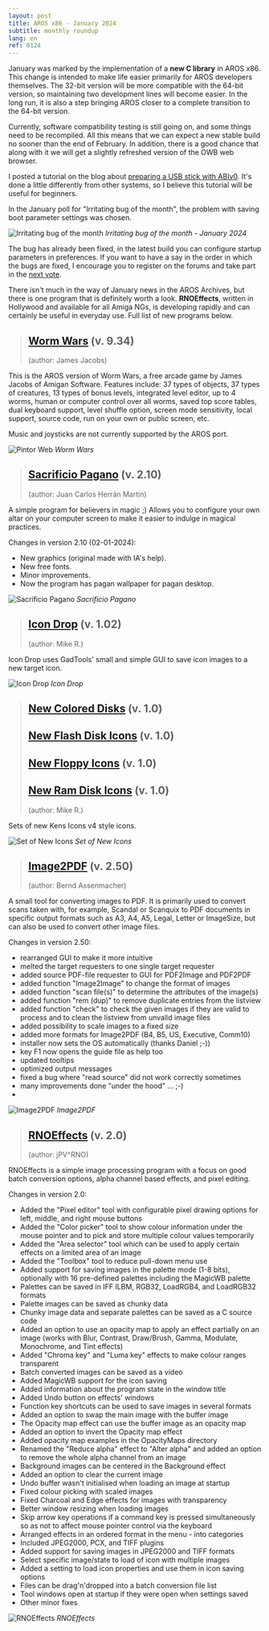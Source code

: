 ```yaml
---
layout: post
title: AROS x86 - January 2024
subtitle: monthly roundup
lang: en
ref: 0124
---
```


January was marked by the implementation of a **new C library** in AROS x86. This change is intended to make life easier primarily for AROS developers themselves. The 32-bit version will be more compatible with the 64-bit version, so maintaining two development lines will become easier. In the long run, it is also a step bringing AROS closer to a complete transition to the 64-bit version.

Currently, software compatibility testing is still going on, and some things need to be recompiled. All this means that we can expect a new stable build no sooner than the end of February. In addition, there is a good chance that along with it we will get a slightly refreshed version of the OWB web browser.

I posted a tutorial on the blog about [preparing a USB stick with ABIv0](https://arosnews.github.io/how-to-prepare-usb-flash-drive-aros/). It's done a little differently from other systems, so I believe this tutorial will be useful for beginners.

In the January poll for "Irritating bug of the month", the problem with saving boot parameter settings was chosen.

![Irritating bug of the month](/assets/img/ibotm0124.jpg)
*Irritating bug of the month - January 2024*

The bug has already been fixed, in the latest build you can configure startup parameters in preferences. If you want to have a say in the order in which the bugs are fixed, I encourage you to register on the forums and take part in the [next vote](https://www.arosworld.org/infusions/forum/viewthread.php?thread_id=1191&pid=3842).

There isn't much in the way of January news in the AROS Archives, but there is one program that is definitely worth a look. **RNOEffects**, written in Hollywood and available for all Amiga NGs, is developing rapidly and can certainly be useful in everyday use. Full list of new programs below.

> ## [Worm Wars](http://archives.aros-exec.org/?function=showfile&file=game/action/wormwars.i386-aros.zip) (v. 9.34)
> (author: James Jacobs)

This is the AROS version of Worm Wars, a free arcade game by James Jacobs of Amigan Software. Features include: 37 types of objects, 37 types of creatures, 13 types of bonus levels, integrated level editor, up to 4 worms, human or computer control over all worms, saved top score tables, dual keyboard support, level shuffle option, screen mode sensitivity, local support, source code, run on your own or public screen, etc.

Music and joysticks are not currently supported by the AROS port.

![Pintor Web](/assets/img/wormwars.jpg)
*Worm Wars*

> ## [Sacrificio Pagano](http://archives.aros-exec.org/?function=showfile&file=utility/misc/sacrificiopagano.lha) (v. 2.10)
> (author: Juan Carlos Herrán Martín)

A simple program for believers in magic ;) Allows you to configure your own altar on your computer screen to make it easier to indulge in magical practices.

Changes in version 2.10 (02-01-2024):

- New graphics (original made with IA's help).
- New free fonts.
- Minor improvements.
- Now the program has pagan wallpaper for pagan desktop.

![Sacrificio Pagano](/assets/img/pagano210.jpg)
*Sacrificio Pagano*

> ## [Icon Drop](http://archives.aros-exec.org/?function=showfile&file=graphics/icon/icondropx_12-29-23.i386-aros.zip) (v. 1.02)
> (author: Mike R.)

Icon Drop uses GadTools' small and simple GUI to save icon images to a new target icon.

![Icon Drop](/assets/img/icondrop102.jpg)
*Icon Drop*

> ## [New Colored Disks](http://archives.aros-exec.org/?function=showfile&file=graphics/icon/new_colored_disks.zip) (v. 1.0)
> ## [New Flash Disk Icons](http://archives.aros-exec.org/?function=showfile&file=graphics/icon/new_flash_disk_icons.zip) (v. 1.0)
> ## [New Floppy Icons](http://archives.aros-exec.org/?function=showfile&file=graphics/icon/new_floppy_icons.zip) (v. 1.0)
> ## [New Ram Disk Icons](http://archives.aros-exec.org/?function=showfile&file=graphics/icon/new_ram_disk_icons.zip) (v. 1.0)
> (author: Mike R.)

Sets of new Kens Icons v4 style icons.

![Set of New Icons](/assets/img/newicons.jpg)
*Set of New Icons*

> ## [Image2PDF](http://archives.aros-exec.org/?function=showfile&file=office/dtp/image2pdf.i386-aros.lha) (v. 2.50)
> (author: Bernd Assenmacher)

A small tool for converting images to PDF. It is primarily used to convert scans taken with, for example, Scandal or Scanquix to PDF documents in specific output formats such as A3, A4, A5, Legal, Letter or ImageSize, but can also be used to convert other image files.

Changes in version 2.50:
- rearranged GUI to make it more intuitive
- melted the target requesters to one single target requester
- added source PDF-file requester to GUI for PDF2Image and PDF2PDF
- added function "Image2Image" to change the format of images
- added function "scan file(s)" to determine the attributes of the image(s)
- added function "rem (dup)" to remove duplicate entries from the listview
- added function "check" to check the given images if they are valid to process and to clean the listview from unvalid image files    
- added possibility to scale images to a fixed size
- added more formats for Image2PDF (B4, B5, US, Executive, Comm10)
- installer now sets the OS automatically (thanks Daniel ;-))
- key F1 now opens the guide file as help too
- updated tooltips
- optimized output messages
- fixed a bug where "read source" did not work correctly sometimes 
- many improvements done "under the hood" ... ;-)
- 
![Image2PDF](/assets/img/image2pdf25.jpg)
*Image2PDF*

> ## [RNOEffects](http://archives.aros-exec.org/?function=showfile&file=graphics/edit/rnoeffects.i386-aros.lha) (v. 2.0)
> (author: jPV^RNO)

RNOEffects is a simple image processing program with a focus on good batch conversion options, alpha channel based effects, and pixel editing.

Changes in version 2.0:
- Added the "Pixel editor" tool with configurable pixel drawing options for left, middle, and right mouse buttons
- Added the "Color picker" tool to show colour information under the mouse pointer and to pick and store multiple colour values temporarily
- Added the "Area selector" tool which can be used to apply certain effects on a limited area of an image
- Added the "Toolbox" tool to reduce pull-down menu use
- Added support for saving images in the palette mode (1-8 bits), optionally with 16 pre-defined palettes including the MagicWB palette
- Palettes can be saved in IFF ILBM, RGB32, LoadRGB4, and LoadRGB32 formats
- Palette images can be saved as chunky data
- Chunky image data and separate palettes can be saved as a C source code
- Added an option to use an opacity map to apply an effect partially on an image (works with Blur, Contrast, Draw/Brush, Gamma, Modulate, Monochrome, and Tint effects)
- Added "Chroma key" and "Luma key" effects to make colour ranges transparent
- Batch converted images can be saved as a video
- Added MagicWB support for the icon saving
- Added information about the program state in the window title
- Added Undo button on effects' windows
- Function key shortcuts can be used to save images in several formats
- Added an option to swap the main image with the buffer image
- The Opacity map effect can use the buffer image as an opacity map
- Added an option to invert the Opacity map effect
- Added opacity map examples in the OpacityMaps directory
- Renamed the "Reduce alpha" effect to "Alter alpha" and added an option to remove the whole alpha channel from an image
- Background images can be centered in the Background effect
- Added an option to clear the current image
- Undo buffer wasn't initialised when loading an image at startup
- Fixed colour picking with scaled images
- Fixed Charcoal and Edge effects for images with transparency
- Better window resizing when loading images
- Skip arrow key operations if a command key is pressed simultaneously so as not to affect mouse pointer control via the keyboard
- Arranged effects in an ordered format in the menu - into categories
- Included JPEG2000, PCX, and TIFF plugins
- Added support for saving images in JPEG2000 and TIFF formats
- Select specific image/state to load of icon with multiple images
- Added a setting to load icon properties and use them in icon saving options
- Files can be drag'n'dropped into a batch conversion file list
- Tool windows open at startup if they were open when settings saved
- Other minor fixes

![RNOEffects](/assets/img/rnoeffects20.jpg)
*RNOEffects*

